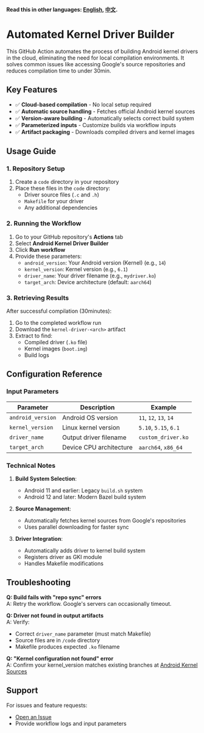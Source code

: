 **Read this in other languages: [English](README_en.md), [中文](README.md).**
# Automated Kernel Driver Builder

This GitHub Action automates the process of building Android kernel drivers in the cloud, eliminating the need for local compilation environments. It solves common issues like accessing Google's source repositories and reduces compilation time to under 30min.

## Key Features

- ✅ **Cloud-based compilation** - No local setup required
- ✅ **Automatic source handling** - Fetches official Android kernel sources
- ✅ **Version-aware building** - Automatically selects correct build system
- ✅ **Parameterized inputs** - Customize builds via workflow inputs
- ✅ **Artifact packaging** - Downloads compiled drivers and kernel images

## Usage Guide

### 1. Repository Setup
1. Create a `code` directory in your repository
2. Place these files in the `code` directory:
   - Driver source files (`.c` and `.h`)
   - `Makefile` for your driver
   - Any additional dependencies

### 2. Running the Workflow
1. Go to your GitHub repository's **Actions** tab
2. Select **Android Kernel Driver Builder**
3. Click **Run workflow**
4. Provide these parameters:
   - `android_version`: Your Android version (Kernel) (e.g., `14`)
   - `kernel_version`: Kernel version (e.g., `6.1`)
   - `driver_name`: Your driver filename (e.g., `mydriver.ko`)
   - `target_arch`: Device architecture (default: `aarch64`)

### 3. Retrieving Results
After successful compilation (30minutes):
1. Go to the completed workflow run
2. Download the `kernel-driver-<arch>` artifact
3. Extract to find:
   - Compiled driver (`.ko` file)
   - Kernel images (`boot.img`)
   - Build logs

## Configuration Reference

### Input Parameters

| Parameter | Description | Example |
|-----------|-------------|---------|
| `android_version` | Android OS version | `11`, `12`, `13`, `14` |
| `kernel_version` | Linux kernel version | `5.10`, `5.15`, `6.1` |
| `driver_name` | Output driver filename | `custom_driver.ko` |
| `target_arch` | Device CPU architecture | `aarch64`, `x86_64` |

### Technical Notes

1. **Build System Selection**:
   - Android 11 and earlier: Legacy `build.sh` system
   - Android 12 and later: Modern Bazel build system

2. **Source Management**:
   - Automatically fetches kernel sources from Google's repositories
   - Uses parallel downloading for faster sync

3. **Driver Integration**:
   - Automatically adds driver to kernel build system
   - Registers driver as GKI module
   - Handles Makefile modifications

## Troubleshooting

**Q: Build fails with "repo sync" errors**  
A: Retry the workflow. Google's servers can occasionally timeout.

**Q: Driver not found in output artifacts**  
A: Verify:
- Correct `driver_name` parameter (must match Makefile)
- Source files are in `/code` directory
- Makefile produces expected `.ko` filename

**Q: "Kernel configuration not found" error**  
A: Confirm your kernel_version matches existing branches at [Android Kernel Sources](https://android.googlesource.com/kernel/manifest/)

## Support

For issues and feature requests:
- [Open an Issue](https://github.com/systemnb/compile_android_driver/issues)
- Provide workflow logs and input parameters
